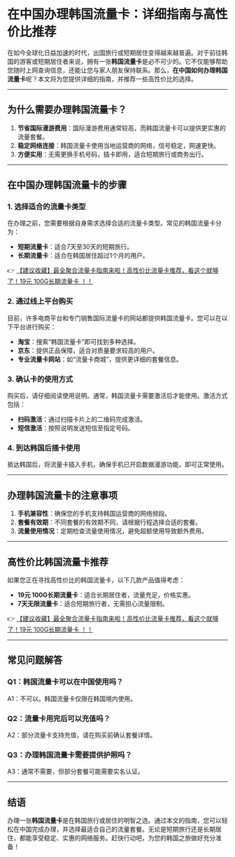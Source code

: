 # 在中国办理韩国流量卡：详细指南与高性价比推荐

在如今全球化日益加速的时代，出国旅行或短期居住变得越来越普遍。对于前往韩国的游客或短期居住者来说，拥有一张**韩国流量卡**是必不可少的。它不仅能够帮助您随时上网查询信息，还能让您与家人朋友保持联系。那么，**在中国如何办理韩国流量卡**呢？本文将为您提供详细的指南，并推荐一些高性价比的选择。

---

## 为什么需要办理韩国流量卡？

1. **节省国际漫游费用**：国际漫游费用通常较高，而韩国流量卡可以提供更实惠的流量套餐。
2. **稳定网络连接**：韩国流量卡使用当地运营商的网络，信号稳定，网速更快。
3. **方便实用**：无需更换手机号码，插卡即用，适合短期旅行或商务出行。

---

## 在中国办理韩国流量卡的步骤

### 1. 选择适合的流量卡类型
在办理之前，您需要根据自身需求选择合适的流量卡类型。常见的韩国流量卡分为：
- **短期流量卡**：适合7天至30天的短期旅行。
- **长期流量卡**：适合在韩国居住超过1个月的用户。

👉 [【建议收藏】最全聚合流量卡指南来啦！高性价比流量卡推荐，看这个就够了！19元 100G长期流量卡 ！！](https://bit.ly/Liuliangka)

### 2. 通过线上平台购买
目前，许多电商平台和专门销售国际流量卡的网站都提供韩国流量卡。您可以在以下平台进行购买：
- **淘宝**：搜索“韩国流量卡”即可找到多种选择。
- **京东**：提供正品保障，适合对质量要求较高的用户。
- **专业流量卡网站**：如“流量卡商城”，提供更详细的套餐信息。

### 3. 确认卡的使用方式
购买后，请仔细阅读使用说明。通常，韩国流量卡需要激活后才能使用。激活方式包括：
- **扫码激活**：通过扫描卡片上的二维码完成激活。
- **短信激活**：按照说明发送短信至指定号码。

### 4. 到达韩国后插卡使用
抵达韩国后，将流量卡插入手机，确保手机已开启数据漫游功能，即可正常使用。

---

## 办理韩国流量卡的注意事项

1. **手机兼容性**：确保您的手机支持韩国运营商的网络频段。
2. **套餐有效期**：不同套餐的有效期不同，请根据行程选择合适的套餐。
3. **流量使用情况**：定期检查流量使用情况，避免超额使用导致额外费用。

---

## 高性价比韩国流量卡推荐

如果您正在寻找高性价比的韩国流量卡，以下几款产品值得考虑：
- **19元 100G长期流量卡**：适合长期居住者，流量充足，价格实惠。
- **7天无限流量卡**：适合短期旅行者，无需担心流量限制。

👉 [【建议收藏】最全聚合流量卡指南来啦！高性价比流量卡推荐，看这个就够了！19元 100G长期流量卡 ！！](https://bit.ly/Liuliangka)

---

## 常见问题解答

### Q1：韩国流量卡可以在中国使用吗？
A1：不可以。韩国流量卡仅限在韩国境内使用。

### Q2：流量卡用完后可以充值吗？
A2：部分流量卡支持充值，请在购买前确认套餐详情。

### Q3：办理韩国流量卡需要提供护照吗？
A3：通常不需要，但部分套餐可能需要实名认证。

---

## 结语

办理一张**韩国流量卡**是在韩国旅行或居住的明智之选。通过本文的指南，您可以轻松在中国完成办理，并选择最适合自己的流量套餐。无论是短期旅行还是长期居住，都能享受稳定、实惠的网络服务。赶快行动吧，为您的韩国之旅做好充分准备！